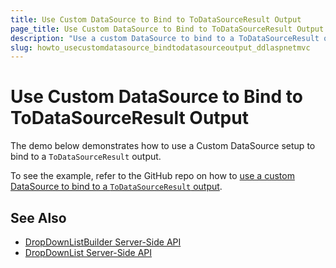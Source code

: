 ```yaml
---
title: Use Custom DataSource to Bind to ToDataSourceResult Output
page_title: Use Custom DataSource to Bind to ToDataSourceResult Output | Telerik UI DropDownList HtmlHelper for ASP.NET MVC
description: "Use a custom DataSource to bind to a ToDataSourceResult output in ASP.NET MVC applications."
slug: howto_usecustomdatasource_bindtodatasourceoutput_ddlaspnetmvc
---
```


# Use Custom DataSource to Bind to ToDataSourceResult Output

The demo below demonstrates how to use a Custom DataSource setup to bind to a `ToDataSourceResult` output.

To see the example, refer to the GitHub repo on how to [use a custom DataSource to bind to a `ToDataSourceResult` output](https://github.com/telerik/ui-for-aspnet-mvc-examples/tree/master/dropdownlist/KendoDropDownListCustomDataSource).

## See Also

* [DropDownListBuilder Server-Side API](http://docs.telerik.com/aspnet-mvc/api/Kendo.Mvc.UI.Fluent/DropDownListBuilder)
* [DropDownList Server-Side API](/api/dropdownlist)
